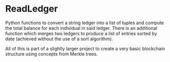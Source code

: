 # ReadLedger
Python functions to convert a string ledger into a list of tuples and compute the total balance for each individual in said ledger. 
There is an additional function which merges two ledgers to produce a list of entries sorted by date (achieved without the use of a sort algorithm).

All of this is part of a slightly larger project to create a very basic blockchain structure using concepts from Merkle trees.
